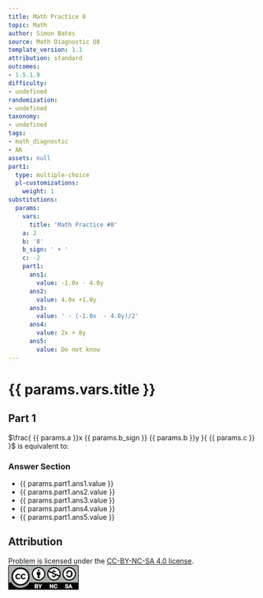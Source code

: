 ```yaml
---
title: Math Practice 8
topic: Math
author: Simon Bates
source: Math Diagnostic Q8
template_version: 1.1
attribution: standard
outcomes:
- 1.5.1.9
difficulty:
- undefined
randomization:
- undefined
taxonomy:
- undefined
tags:
- math_diagnostic
- AK
assets: null
part1:
  type: multiple-choice
  pl-customizations:
    weight: 1
substitutions:
  params:
    vars:
      title: 'Math Practice #8'
    a: 2
    b: '8'
    b_sign: ' + '
    c: -2
    part1:
      ans1:
        value: -1.0x - 4.0y
      ans2:
        value: 4.0x +1.0y
      ans3:
        value: ' - (-1.0x  - 4.0y)/2'
      ans4:
        value: 2x + 8y
      ans5:
        value: Do not know
---
```

# {{ params.vars.title }}

## Part 1

$\frac{ {{ params.a }}x {{ params.b_sign }} {{ params.b }}y }{ {{ params.c }} }$ is equivalent to:

### Answer Section

- {{ params.part1.ans1.value }}
- {{ params.part1.ans2.value }}
- {{ params.part1.ans3.value }}
- {{ params.part1.ans4.value }}
- {{ params.part1.ans5.value }}

## Attribution

Problem is licensed under the [CC-BY-NC-SA 4.0 license](https://creativecommons.org/licenses/by-nc-sa/4.0/).<br> ![The Creative Commons 4.0 license requiring attribution-BY, non-commercial-NC, and share-alike-SA license.](https://raw.githubusercontent.com/firasm/bits/master/by-nc-sa.png)